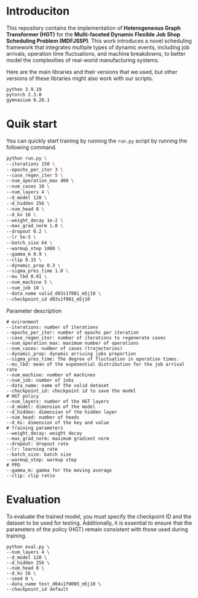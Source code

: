 # Introduciton

This repository contains the implementation of **Heterogeneous Graph Transformer (HGT)** for the **Multi-faceted Dynamic Flexible Job Shop Scheduling Problem (MDFJSSP)**. This work introduces a novel scheduling framework that integrates multiple types of dynamic events, including job arrivals, operation time fluctuations, and machine breakdowns, to better model the complexities of real-world manufacturing systems.  

Here are the main libraries and their versions that we used, but other versions of these libraries might also work with our scripts.

```text
python 3.9.19
pytorch 2.3.0
gymnasium 0.28.1
```
# Quik start
You can quickly start training by running the `run.py` script by running the following command.
```sh
python run.py \
--iterations 150 \
--epochs_per_iter 3 \
--case_regen_iter 5 \
--num_operation_max 400 \
--num_cases 10 \
--num_layers 4 \
--d_model 128 \
--d_hidden 256 \
--num_head 8 \
--d_kv 16 \
--weight_decay 1e-2 \
--max_grad_norm 1.0 \
--dropout 0.2 \
--lr 5e-5 \
--batch_size 64 \
--warmup_step 1000 \
--gamma_m 0.9 \
--clip 0.15 \
--dynamic_prop 0.3 \
--sigma_pres_time 1.0 \
--mu_lbd 0.01 \
--num_machine 5 \
--num_job 10 \
--data_name valid_d03s1f001_m5j10 \
--checkpoint_id d03s1f001_m5j10
```
Parameter description
```text
# evironment
--iterations: number of iterations
--epochs_per_iter: number of epochs per iteration
--case_regen_iter: number of iterations to regenerate cases
--num_operation_max: maximum number of operations
--num_cases: number of cases (trajectories)
--dynamic_prop: dynamic arriving jobs proportion
--sigma_pres_time: The degree of fluctuation in operation times.
--mu_lbd: mean of the exponential distribution for the job arrival rate
--num_machine: number of machines
--num_job: number of jobs
--data_name: name of the valid dataset
--checkpoint_id: checkpoint id to save the model
# HGT policy
--num_layers: number of the HGT layers
--d_model: dimension of the model
--d_hidden: dimension of the hidden layer
--num_head: number of heads
--d_kv: dimension of the key and value
# training parameters
--weight_decay: weight decay
--max_grad_norm: maximum gradient norm
--dropout: dropout rate
--lr: learning rate
--batch_size: batch size
--warmup_step: warmup step
# PPO
--gamma_m: gamma for the moving average
--clip: clip ratio

```

# Evaluation
To evaluate the trained model, you must specify the checkpoint ID and the dataset to be used for testing. Additionally, it is essential to ensure that the parameters of the policy (HGT) remain consistent with those used during training.
```shell
python eval.py \
--num_layers 4 \
--d_model 128 \
--d_hidden 256 \
--num_head 8 \
--d_kv 16 \
--seed 0 \
--data_name test_d04s1f0005_m5j10 \
--checkpoint_id default
```


